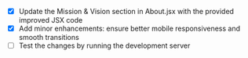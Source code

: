 - [x] Update the Mission & Vision section in About.jsx with the provided improved JSX code
- [x] Add minor enhancements: ensure better mobile responsiveness and smooth transitions
- [ ] Test the changes by running the development server
